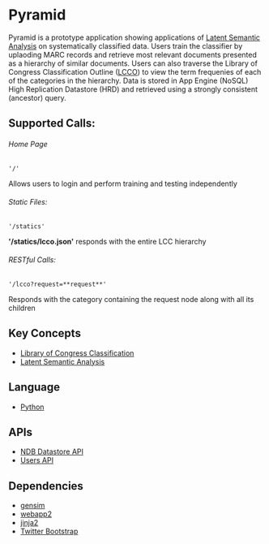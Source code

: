# Pyramid

Pyramid is a prototype application showing applications of [Latent Semantic Analysis][9]
on systematically classified data. Users train the classifier by uplaoding MARC records
and retrieve most relevant documents presented as a hierarchy of similar documents.
Users can also traverse the Library of Congress Classification
Outline ([LCCO][101]) to view the term frequenies of each of the categories in the hierarchy.
Data is stored in App Engine (NoSQL) High Replication Datastore (HRD) and retrieved using a strongly consistent
(ancestor) query.

## Supported Calls:
###### Home Page
```
'/'
```
Allows users to login and perform training and testing independently

###### Static Files:
```
'/statics'
```
**'/statics/lcco.json'** responds with the entire LCC hierarchy

###### RESTful Calls:
```
'/lcco?request=**request**'
```
Responds with the category containing the request node along with all its children

## Key Concepts
- [Library of Congress Classification][8]
- [Latent Semantic Analysis][9]

## Language
- [Python][2]

## APIs
- [NDB Datastore API][3]
- [Users API][4]

## Dependencies
- [gensim][1]
- [webapp2][5]
- [jinja2][6]
- [Twitter Bootstrap][7]


[1]: https://radimrehurek.com/gensim/
[2]: https://python.org
[3]: https://developers.google.com/appengine/docs/python/ndb/
[4]: https://developers.google.com/appengine/docs/python/users/
[5]: http://webapp-improved.appspot.com/
[6]: http://jinja.pocoo.org/docs/
[7]: http://twitter.github.com/bootstrap/
[8]: https://www.loc.gov/catdir/cpso/lcc.html
[9]: https://en.wikipedia.org/wiki/Latent_semantic_analysis

[101]: https://www.loc.gov/catdir/cpso/lcco/

